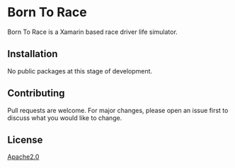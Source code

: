 # Born To Race
Born To Race is a Xamarin based race driver life simulator.
## Installation
No public packages at this stage of development.

## Contributing
Pull requests are welcome. For major changes, please open an issue first to discuss what you would like to change.

## License
[Apache2.0](https://github.com/LavX/BornToRaceXamarin/blob/master/LICENSE)

